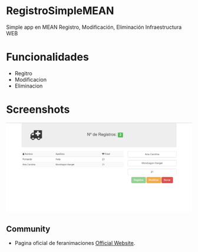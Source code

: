 # RegistroSimpleMEAN
Simple app en MEAN Registro, Modificación, Eliminación Infraestructura WEB

# Funcionalidades

* Regitro
* Modificacion
* Eliminacion


# Screenshots
![Alt text](/capturas/cap1.png)

## Community
* Pagina oficial de feranimaciones [Official Website](feranimaciones.esy.es/).
